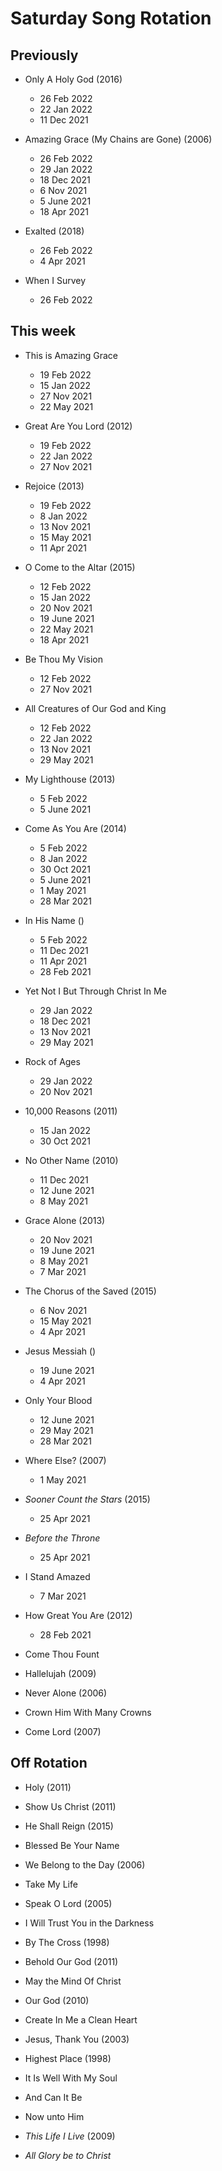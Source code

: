 ﻿# Saturday Song Rotation

## Previously

* Only A Holy God (2016)
  * 26 Feb 2022
  * 22 Jan 2022
  * 11 Dec 2021

* Amazing Grace (My Chains are Gone) (2006)
  * 26 Feb 2022
  * 29 Jan 2022
  * 18 Dec 2021
  * 6 Nov 2021
  * 5 June 2021
  * 18 Apr 2021
  
* Exalted (2018)
  * 26 Feb 2022
  * 4 Apr 2021

* When I Survey
  * 26 Feb 2022

## This week

* This is Amazing Grace
  * 19 Feb 2022
  * 15 Jan 2022
  * 27 Nov 2021
  * 22 May 2021

* Great Are You Lord (2012)
  * 19 Feb 2022
  * 22 Jan 2022
  * 27 Nov 2021

* Rejoice (2013)
  * 19 Feb 2022
  * 8 Jan 2022
  * 13 Nov 2021
  * 15 May 2021
  * 11 Apr 2021

* O Come to the Altar (2015)
  * 12 Feb 2022
  * 15 Jan 2022
  * 20 Nov 2021
  * 19 June 2021
  * 22 May 2021
  * 18 Apr 2021

* Be Thou My Vision
  * 12 Feb 2022
  * 27 Nov 2021

* All Creatures of Our God and King
  * 12 Feb 2022
  * 22 Jan 2022
  * 13 Nov 2021
  * 29 May 2021

* My Lighthouse (2013)
  * 5 Feb 2022
  * 5 June 2021

* Come As You Are (2014)
  * 5 Feb 2022
  * 8 Jan 2022
  * 30 Oct 2021
  * 5 June 2021
  * 1 May 2021
  * 28 Mar 2021

* In His Name ()
  * 5 Feb 2022
  * 11 Dec 2021
  * 11 Apr 2021
  * 28 Feb 2021

* Yet Not I But Through Christ In Me
  * 29 Jan 2022
  * 18 Dec 2021
  * 13 Nov 2021
  * 29 May 2021

* Rock of Ages
  * 29 Jan 2022
  * 20 Nov 2021

* 10,000 Reasons (2011)
  * 15 Jan 2022
  * 30 Oct 2021

* No Other Name (2010)
  * 11 Dec 2021
  * 12 June 2021
  * 8 May 2021

* Grace Alone (2013)
  * 20 Nov 2021
  * 19 June 2021
  * 8 May 2021
  * 7 Mar 2021

* The Chorus of the Saved (2015)
  * 6 Nov 2021
  * 15 May 2021
  * 4 Apr 2021

* Jesus Messiah ()
  * 19 June 2021
  * 4 Apr 2021

* Only Your Blood
  * 12 June 2021
  * 29 May 2021
  * 28 Mar 2021

* Where Else? (2007)
  * 1 May 2021
  
* *Sooner Count the Stars* (2015)
  * 25 Apr 2021

* *Before the Throne*
  * 25 Apr 2021

* I Stand Amazed
  * 7 Mar 2021

* How Great You Are (2012)
  * 28 Feb 2021

* Come Thou Fount

* Hallelujah (2009)
  
* Never Alone (2006)

* Crown Him With Many Crowns

* Come Lord (2007)

## Off Rotation

* Holy (2011)

* Show Us Christ (2011)

* He Shall Reign (2015)

* Blessed Be Your Name

* We Belong to the Day (2006)

* Take My Life

* Speak O Lord (2005)

* I Will Trust You in the Darkness

* By The Cross (1998)

* Behold Our God (2011)

* May the Mind Of Christ

* Our God (2010)

* Create In Me a Clean Heart

* Jesus, Thank You (2003)

* Highest Place (1998)

* It Is Well With My Soul

* And Can It Be

* Now unto Him

* *This Life I Live* (2009)

* *All Glory be to Christ*
